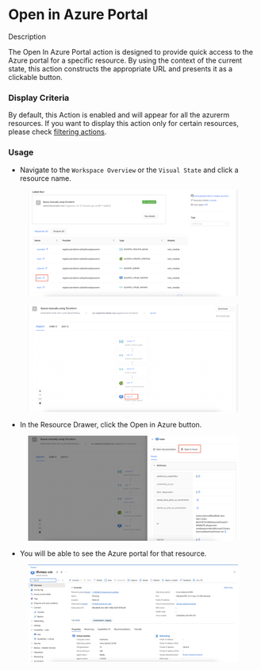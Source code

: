 # Open in Azure Portal

Description

The Open In Azure Portal action is designed to provide quick access to the Azure portal for a specific resource. By using the context of the current state, this action constructs the appropriate URL and presents it as a clickable button.

### Display Criteria

By default, this Action is enabled and will appear for all the azurerm resources. If you want to display this action only for certain resources, please check  [filtering actions](../filtering-actions.md).

### Usage

* Navigate to the `Workspace Overview` or the `Visual State` and click a resource name.

<figure><img src="../../../../.gitbook/assets/image (393).png" alt=""><figcaption></figcaption></figure>

<figure><img src="../../../../.gitbook/assets/image (394).png" alt=""><figcaption></figcaption></figure>

* In the Resource Drawer, click the Open in Azure button.

<figure><img src="../../../../.gitbook/assets/image (395).png" alt=""><figcaption></figcaption></figure>

* You will be able to see the Azure portal for that resource.

<figure><img src="../../../../.gitbook/assets/image (396).png" alt=""><figcaption></figcaption></figure>

